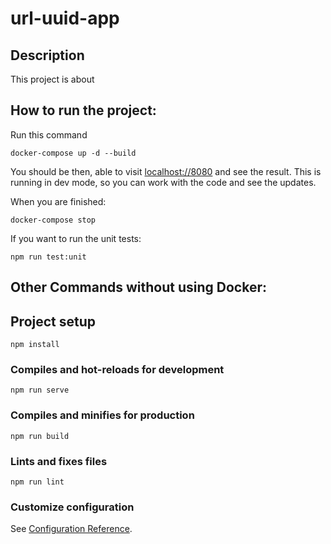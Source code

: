# url-uuid-app

## Description

This project is about

## How to run the project:

Run this command

```
docker-compose up -d --build
```

You should be then, able to visit
[localhost://8080](Localhost)
and see the result. This is running in dev mode,
so you can work with the code and see the updates.

When you are finished:

```
docker-compose stop
```

If you want to run the unit tests:

```
npm run test:unit
```

## Other Commands without using Docker:

## Project setup

```
npm install
```

### Compiles and hot-reloads for development

```
npm run serve
```

### Compiles and minifies for production

```
npm run build
```

### Lints and fixes files

```
npm run lint
```

### Customize configuration

See [Configuration Reference](https://cli.vuejs.org/config/).
